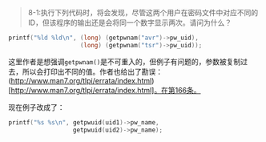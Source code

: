 > 8-1:执行下列代码时，将会发现，尽管这两个用户在密码文件中对应不同的ID，但该程序的输出还是会将同一个数字显示两次。请问为什么？

```C
printf("%ld %ld\n", (long) (getpwnam("avr")->pw_uid),
                    (long) (getpwnam("tsr")->pw_uid));
```

这里作者是想强调`getpwnam()`是不可重入的，但例子有问题的，参数被复制过去，所以会打印出不同的值。作者也给出了勘误：(http://www.man7.org/tlpi/errata/index.html)[http://www.man7.org/tlpi/errata/index.html]。在第166条。

现在例子改成了：

```C
printf("%s %s\n", getpwuid(uid1)->pw_name,
                  getpwuid(uid2)->pw_name);
```